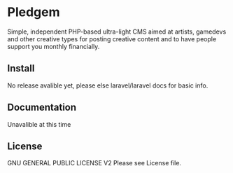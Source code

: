 # Pledgem

Simple, independent PHP-based ultra-light CMS aimed at artists, gamedevs and other creative types for posting creative content and to have people support you monthly financially.

## Install

No release avalible yet, please else laravel/laravel docs for basic info.

## Documentation

Unavalible at this time

## License

GNU GENERAL PUBLIC LICENSE V2
Please see License file.
